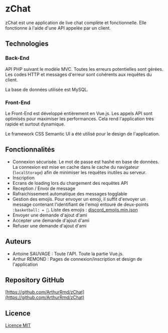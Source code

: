 # zChat
zChat est une application de live chat complète et fonctionnelle. Elle fonctionne à l'aide d'une API appelée par un client.

## Technologies
### Back-End
API PHP suivant le modèle MVC. Toutes les erreurs potentielles sont gérées. Les codes HTTP et messages d'erreur sont cohérents aux requêtes du client.

La base de données utilisée est MySQL.

### Front-End
Le Front-End est développé entièrement en Vue.js. Les appels API sont optimisés pour maximiser les performances. Cela rend l'application très rapide et surtout dynamique.

Le framework CSS Semantic UI a été utilisé pour le design de l'application.

## Fonctionnalités
 - Connexion sécurisée. Le mot de passe est hashé en base de données. La connexion est mise en cache dans le cache du navigateur (`localStorage`) afin de minimiser les requêtes inutiles au serveur.
 - Inscription
 - Ecrans de loading lors du chargement des requêtes API
 - Reception / Envoi de message
 - Rafraichissement automatique des messages togglable
 - Gestion des emojis. Pour envoyer un emoji, il suffit d'envoyer un message contenant l'identifiant de l'emoji entouré de deux-points `:basketball: = 🏀`. Liste des emojis : [discord_emojis.min.json](api/lib/discord_emojis.min.json)
 - Envoyer une demande d'ajout d'ami
 - Accepter une demande d'ajout d'ami
 - Refuser une demande d'ajout d'ami

## Auteurs
 - Antoine SAUVAGE : Toute l'API. Toute la partie Vue.js.
 - Arthur REMOND : Pages de connexion/inscription et design de l'application

## Repository GitHub
[https://github.com/ArthurRmd/zChat](https://github.com/ArthurRmd/zChat)

## Licence
[Licence MIT](https://github.com/ArthurRmd/zChat/blob/master/LICENSE)